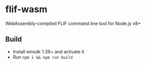 # flif-wasm
WebAssembly-compiled FLIF command line tool for Node.js v8+

## Build

* Install emsdk 1.39+ and activate it
* Run `npm i && npm run build`

